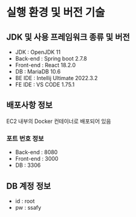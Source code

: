 # 실행 환경 및 버전 기술

## JDK 및 사용 프레임워크 종류 및 버전
- JDK : OpenJDK 11
- Back-end : Spring boot 2.7.8
- Front-end : React 18.2.0
- DB : MariaDB 10.6
- BE IDE : Intellij Ultimate 2022.3.2
- FE IDE : VS CODE 1.75.1

## 배포사항 정보
EC2 내부의 Docker 컨테이너로 배포되어 있음
### 포트 번호 정보
- Back-end : 8080
- Front-end : 3000
- DB : 3306

## DB 계정 정보
- id : root
- pw : ssafy


